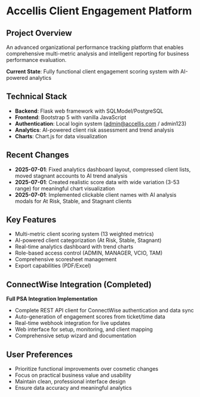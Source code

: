 # Accellis Client Engagement Platform

## Project Overview
An advanced organizational performance tracking platform that enables comprehensive multi-metric analysis and intelligent reporting for business performance evaluation.

**Current State**: Fully functional client engagement scoring system with AI-powered analytics

## Technical Stack
- **Backend**: Flask web framework with SQLModel/PostgreSQL
- **Frontend**: Bootstrap 5 with vanilla JavaScript
- **Authentication**: Local login system (admin@accellis.com / admin123)
- **Analytics**: AI-powered client risk assessment and trend analysis
- **Charts**: Chart.js for data visualization

## Recent Changes
- **2025-07-01**: Fixed analytics dashboard layout, compressed client lists, moved stagnant accounts to AI trend analysis
- **2025-07-01**: Created realistic score data with wide variation (3-53 range) for meaningful chart visualization
- **2025-07-01**: Implemented clickable client names with AI analysis modals for At Risk, Stable, and Stagnant clients

## Key Features
- Multi-metric client scoring system (13 weighted metrics)
- AI-powered client categorization (At Risk, Stable, Stagnant)
- Real-time analytics dashboard with trend charts
- Role-based access control (ADMIN, MANAGER, VCIO, TAM)
- Comprehensive scoresheet management
- Export capabilities (PDF/Excel)

## ConnectWise Integration (Completed)
**Full PSA Integration Implementation**
- Complete REST API client for ConnectWise authentication and data sync
- Auto-generation of engagement scores from ticket/time data
- Real-time webhook integration for live updates
- Web interface for setup, monitoring, and client mapping
- Comprehensive setup wizard and documentation

## User Preferences
- Prioritize functional improvements over cosmetic changes
- Focus on practical business value and usability
- Maintain clean, professional interface design
- Ensure data accuracy and meaningful analytics